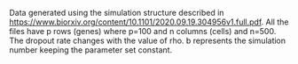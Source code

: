 Data generated using the simulation structure described in https://www.biorxiv.org/content/10.1101/2020.09.19.304956v1.full.pdf. All the files have p rows (genes) where p=100 and n columns (cells) and n=500. The dropout rate changes with the value of rho. b represents the simulation number keeping the parameter set constant.
